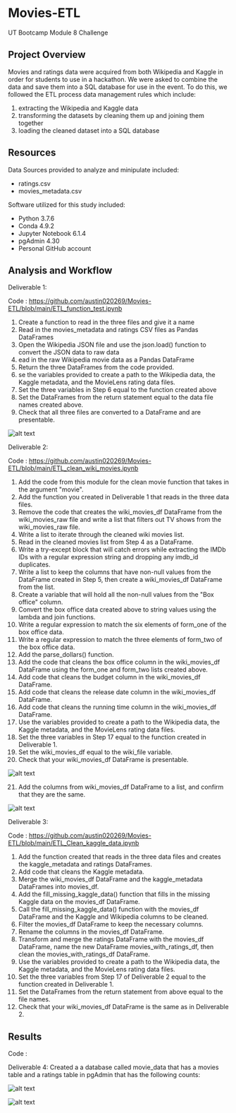 # Movies-ETL
UT Bootcamp Module 8 Challenge
## Project Overview
Movies and ratings data were acquired from both Wikipedia and Kaggle in order for students to use in a hackathon. We were asked to combine the data and save them into a SQL database for use in the event. To do this, we followed the ETL process data management rules which include: 

1. extracting the Wikipedia and Kaggle data 
2. transforming the datasets by cleaning them up and joining them together
3. loading the cleaned dataset into a SQL database

## Resources
Data Sources provided to analyze and minipulate included:
- ratings.csv
- movies_metadata.csv

Software utilized for this study included: 
- Python 3.7.6 
- Conda 4.9.2 
- Jupyter Notebook 6.1.4
- pgAdmin 4.30
- Personal GitHub account

## Analysis and Workflow

Deliverable 1:

Code : https://github.com/austin020269/Movies-ETL/blob/main/ETL_function_test.ipynb

1. Create a function to read in the three files and give it a name
2. Read in the movies_metadata and ratings CSV files as Pandas DataFrames
3. Open the Wikipedia JSON file and use the json.load() function to convert the JSON data to raw data
4. ead in the raw Wikipedia movie data as a Pandas DataFrame
5. Return the three DataFrames from the code provided.
6. se the variables provided to create a path to the Wikipedia data, the Kaggle metadata, and the MovieLens rating data files.
7. Set the three variables in Step 6 equal to the function created above
8. Set the DataFrames from the return statement equal to the data file names created above.
9. Check that all three files are converted to a DataFrame and are presentable.

![alt text](https://github.com/austin020269/Movies-ETL/blob/main/Deliverable_1_pic.PNG)

Deliverable 2:

Code : https://github.com/austin020269/Movies-ETL/blob/main/ETL_clean_wiki_movies.ipynb

1. Add the code from this module for the clean movie function that takes in the argument "movie".
2. Add the function you created in Deliverable 1 that reads in the three data files.
3. Remove the code that creates the wiki_movies_df DataFrame from the wiki_movies_raw file and write a list that filters out TV shows from the wiki_movies_raw file.
4. Write a list to iterate through the cleaned wiki movies list.
5. Read in the cleaned movies list from Step 4 as a DataFrame.
6. Write a try-except block that will catch errors while extracting the IMDb IDs with a regular expression string and dropping any imdb_id duplicates. 
7. Write a list to keep the columns that have non-null values from the DataFrame created in Step 5, then create a wiki_movies_df DataFrame from the list.
8. Create a variable that will hold all the non-null values from the "Box office" column.
9. Convert the box office data created above to string values using the lambda and join functions.
10. Write a regular expression to match the six elements of form_one of the box office data.
11. Write a regular expression to match the three elements of form_two of the box office data.
12. Add the parse_dollars() function.
13. Add the code that cleans the box office column in the wiki_movies_df DataFrame using the form_one and form_two lists created above.
14. Add code that cleans the budget column in the wiki_movies_df DataFrame.
15. Add code that cleans the release date column in the wiki_movies_df DataFrame.
16. Add code that cleans the running time column in the wiki_movies_df DataFrame.
17. Use the variables provided to create a path to the Wikipedia data, the Kaggle metadata, and the MovieLens rating data files.
18. Set the three variables in Step 17 equal to the function created in Deliverable 1.
19. Set the wiki_movies_df equal to the wiki_file variable.
20. Check that your wiki_movies_df DataFrame is presentable.

![alt text](https://github.com/austin020269/Movies-ETL/blob/main/Deliverable_2_pic.PNG)

21. Add the columns from wiki_movies_df DataFrame to a list, and confirm that they are the same.

![alt text](https://github.com/austin020269/Movies-ETL/blob/main/Deliverable_2_pic_2.PNG)

Deliverable 3:

Code : https://github.com/austin020269/Movies-ETL/blob/main/ETL_Clean_kaggle_data.ipynb

1. Add the function created that reads in the three data files and creates the kaggle_metadata and ratings DataFrames.
2. Add code that cleans the Kaggle metadata.
3. Merge the wiki_movies_df DataFrame and the kaggle_metadata DataFrames into movies_df.
4. Add the fill_missing_kaggle_data() function that fills in the missing Kaggle data on the movies_df DataFrame.
5. Call the fill_missing_kaggle_data() function with the movies_df DataFrame and the Kaggle and Wikipedia columns to be cleaned.
6. Filter the movies_df DataFrame to keep the necessary columns.
7. Rename the columns in the movies_df DataFrame.
8. Transform and merge the ratings DataFrame with the movies_df DataFrame, name the new DataFrame movies_with_ratings_df, then clean the movies_with_ratings_df DataFrame.
9. Use the variables provided to create a path to the Wikipedia data, the Kaggle metadata, and the MovieLens rating data files.
10. Set the three variables from Step 17 of Deliverable 2 equal to the function created in Deliverable 1.
11. Set the DataFrames from the return statement from above equal to the file names.
12. Check that your wiki_movies_df DataFrame is the same as in Deliverable 2.

## Results

Code :

Deliverable 4: Created a a database called movie_data that has a movies table and a ratings table in pgAdmin that has the following counts:

![alt text](https://github.com/austin020269/Movies-ETL/blob/main/Deliverable_2_pic.PNG)

![alt text](https://github.com/austin020269/Movies-ETL/blob/main/Deliverable_2_pic.PNG)
